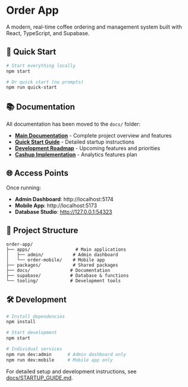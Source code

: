 # Order App

A modern, real-time coffee ordering and management system built with React, TypeScript, and Supabase.

## 🚀 Quick Start

```bash
# Start everything locally
npm start

# Or quick start (no prompts)
npm run quick-start
```

## 📚 Documentation

All documentation has been moved to the `docs/` folder:

- **[Main Documentation](./docs/README.md)** - Complete project overview and features
- **[Quick Start Guide](./docs/STARTUP_GUIDE.md)** - Detailed startup instructions
- **[Development Roadmap](./docs/UPNEXT.md)** - Upcoming features and priorities
- **[Cashup Implementation](./docs/CASHUP_IMPLEMENTATION_PLAN.md)** - Analytics features plan

## 🌐 Access Points

Once running:
- **Admin Dashboard**: http://localhost:5174
- **Mobile App**: http://localhost:5173
- **Database Studio**: http://127.0.0.1:54323

## 📁 Project Structure

```
order-app/
├── apps/                 # Main applications
│   ├── admin/           # Admin dashboard
│   └── order-mobile/    # Mobile app
├── packages/            # Shared packages
├── docs/               # Documentation
├── supabase/           # Database & functions
└── tooling/            # Development tools
```

## 🛠 Development

```bash
# Install dependencies
npm install

# Start development
npm start

# Individual services
npm run dev:admin      # Admin dashboard only
npm run dev:mobile     # Mobile app only
```

For detailed setup and development instructions, see [docs/STARTUP_GUIDE.md](./docs/STARTUP_GUIDE.md).
